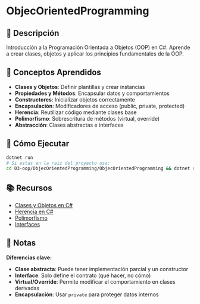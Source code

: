 # ObjecOrientedProgramming

## 📝 Descripción

Introducción a la Programación Orientada a Objetos (OOP) en C#. Aprende a crear clases, objetos y aplicar los principios fundamentales de la OOP.

## 🎯 Conceptos Aprendidos

- **Clases y Objetos**: Definir plantillas y crear instancias
- **Propiedades y Métodos**: Encapsular datos y comportamientos
- **Constructores**: Inicializar objetos correctamente
- **Encapsulación**: Modificadores de acceso (public, private, protected)
- **Herencia**: Reutilizar código mediante clases base
- **Polimorfismo**: Sobrescritura de métodos (virtual, override)
- **Abstracción**: Clases abstractas e interfaces

## 🚀 Cómo Ejecutar

```bash
dotnet run
# Si estas en la raiz del proyecto usa:
cd 03-oop/ObjecOrientedProgramming/ObjecOrientedProgramming && dotnet run

```

## 📚 Recursos

- [Clases y Objetos en C#](https://learn.microsoft.com/es-es/dotnet/csharp/fundamentals/types/classes)
- [Herencia en C#](https://learn.microsoft.com/es-es/dotnet/csharp/fundamentals/object-oriented/inheritance)
- [Polimorfismo](https://learn.microsoft.com/es-es/dotnet/csharp/fundamentals/object-oriented/polymorphism)
- [Interfaces](https://learn.microsoft.com/es-es/dotnet/csharp/fundamentals/types/interfaces)

## 📝 Notas

**Diferencias clave:**
- **Clase abstracta**: Puede tener implementación parcial y un constructor
- **Interface**: Solo define el contrato (qué hacer, no cómo)
- **Virtual/Override**: Permite modificar el comportamiento en clases derivadas
- **Encapsulación**: Usar `private` para proteger datos internos